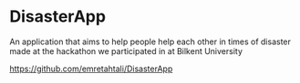 # DisasterApp
An application that aims to help people help each other in times of disaster made at the hackathon we participated in at Bilkent University

https://github.com/emretahtali/DisasterApp
